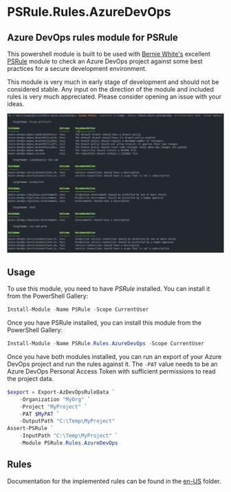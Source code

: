 # PSRule.Rules.AzureDevOps

## Azure DevOps rules module for PSRule

This powershell module is built to be used with
[Bernie White's](https://github.com/BernieWhite) excellent
[PSRule](https://github.com/microsoft/PSRule) module to check
an Azure DevOps project against some best practices for a
secure development environment.

This module is very much in early stage of development and
should not be considered stable. Any input on the direction
of the module and included rules is very much appreciated.
Please consider opening an issue with your ideas.

![Screenshot of version 0.0.3 run](assets/media/run-0.0.3.png)

## Usage

To use this module, you need to have _PSRule_ installed.
You can install it from the PowerShell Gallery:

```powershell
Install-Module -Name PSRule -Scope CurrentUser
```

Once you have PSRule installed, you can install this module
from the PowerShell Gallery:

```powershell
Install-Module -Name PSRule.Rules.AzureDevOps -Scope CurrentUser
```

Once you have both modules installed, you can run an export of
your Azure DevOps project and run the rules against it. The `-PAT`
value needs to be an Azure DevOps Personal Access Token with
sufficient permissions to read the project data.

```powershell
$export = Export-AzDevOpsRuleData `
    -Organization "MyOrg" `
    -Project "MyProject" `
    -PAT $MyPAT `
    -OutputPath "C:\Temp\MyProject"
Assert-PSRule `
    -InputPath "C:\Temp\MyProject" `
    -Module PSRule.Rules.AzureDevOps
```

## Rules

Documentation for the implemented rules can be found in the
[en-US](src/PSRule.Rules.AzureDevOps/en-US) folder.
